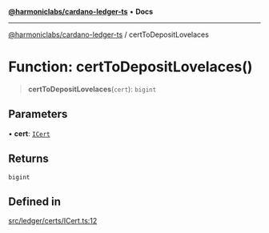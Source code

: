 [**@harmoniclabs/cardano-ledger-ts**](../README.md) • **Docs**

***

[@harmoniclabs/cardano-ledger-ts](../globals.md) / certToDepositLovelaces

# Function: certToDepositLovelaces()

> **certToDepositLovelaces**(`cert`): `bigint`

## Parameters

• **cert**: [`ICert`](../interfaces/ICert.md)

## Returns

`bigint`

## Defined in

[src/ledger/certs/ICert.ts:12](https://github.com/HarmonicLabs/cardano-ledger-ts/blob/94dd590ffe94133126b0d8d49920fc7b002e1975/src/ledger/certs/ICert.ts#L12)
